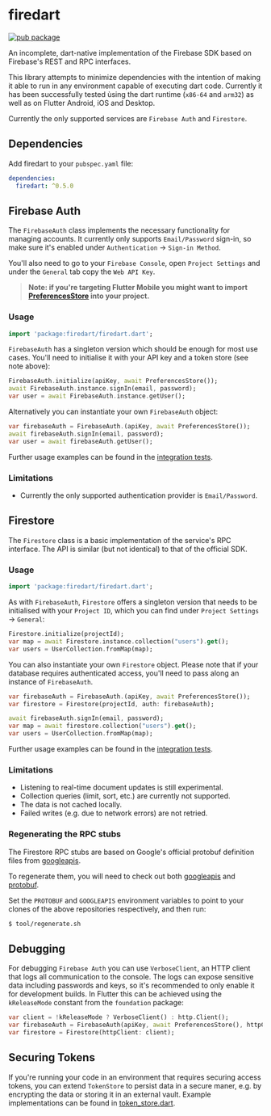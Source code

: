 # firedart

[![pub package](https://img.shields.io/pub/v/firedart.svg)](https://pub.dartlang.org/packages/firedart)

An incomplete, dart-native implementation of the Firebase SDK based on Firebase's REST and RPC interfaces.

This library attempts to minimize dependencies with the intention of making it able to run in any environment capable of executing dart code. Currently it has been successfully tested ùsing the dart runtime (`x86-64` and `arm32`) as well as on Flutter Android, iOS and Desktop.

Currently the only supported services are `Firebase Auth` and `Firestore`.

## Dependencies

Add firedart to your `pubspec.yaml` file:

``` yaml
dependencies:
  firedart: ^0.5.0
```

## Firebase Auth

The `FirebaseAuth` class implements the necessary functionality for managing accounts. It currently only supports `Email/Password` sign-in, so make sure it's enabled under `Authentication` -> `Sign-in Method`.

You'll also need to go to your `Firebase Console`, open `Project Settings` and under the `General` tab copy the `Web API Key`.

> **Note: if you're targeting Flutter Mobile you might want to import [PreferencesStore](https://gist.github.com/cachapa/539dd1007fcf097179040f4056cdd4c7) into your project.**

### Usage

``` dart
import 'package:firedart/firedart.dart';
```

`FirebaseAuth` has a singleton version which should be enough for most use cases. You'll need to initialise it with your API key and a token store (see note above):

``` dart
FirebaseAuth.initialize(apiKey, await PreferencesStore());
await FirebaseAuth.instance.signIn(email, password);
var user = await FirebaseAuth.instance.getUser();
```

Alternatively you can instantiate your own `FirebaseAuth` object:

``` dart
var firebaseAuth = FirebaseAuth.(apiKey, await PreferencesStore());
await firebaseAuth.signIn(email, password);
var user = await firebaseAuth.getUser();
```

Further usage examples can be found in the [integration tests](https://github.com/cachapa/firedart/blob/master/test/firebase_auth_test.dart).

### Limitations

* Currently the only supported authentication provider is `Email/Password`.

## Firestore

The `Firestore` class is a basic implementation of the service's RPC interface. The API is similar (but not identical) to that of the official SDK.

### Usage

``` dart
import 'package:firedart/firedart.dart';
```

As with `FirebaseAuth`, `Firestore` offers a singleton version that needs to be initialised with your `Project ID`, which you can find under `Project Settings` -> `General`:

``` dart
Firestore.initialize(projectId);
var map = await Firestore.instance.collection("users").get();
var users = UserCollection.fromMap(map);
```

You can also instantiate your own `Firestore` object. Please note that if your database requires authenticated access, you'll need to pass along an instance of `FirebaseAuth`.

``` dart
var firebaseAuth = FirebaseAuth.(apiKey, await PreferencesStore());
var firestore = Firestore(projectId, auth: firebaseAuth);

await firebaseAuth.signIn(email, password);
var map = await firestore.collection("users").get();
var users = UserCollection.fromMap(map);
```

Further usage examples can be found in the [integration tests](https://github.com/cachapa/firedart/blob/master/test/firestore_test.dart).

### Limitations

* Listening to real-time document updates is still experimental.
* Collection queries (limit, sort, etc.) are currently not supported.
* The data is not cached locally.
* Failed writes (e.g. due to network errors) are not retried.

### Regenerating the RPC stubs

The Firestore RPC stubs are based on Google's official protobuf definition files from [googleapis](https://github.com/googleapis/googleapis).

To regenerate them, you will need to check out both [googleapis](https://github.com/googleapis/googleapis) and [protobuf](https://github.com/google/protobuf).

Set the `PROTOBUF` and `GOOGLEAPIS` environment variables to point to your clones of the above repositories respectively, and then run:

```sh
$ tool/regenerate.sh
```

## Debugging

For debugging `Firebase Auth` you can use `VerboseClient`, an HTTP client that logs all communication to the console. The logs can expose sensitive data including passwords and keys, so it's recommended to only enable it for development builds. In Flutter this can be achieved using the `kReleaseMode` constant from the `foundation` package:

``` dart
var client = !kReleaseMode ? VerboseClient() : http.Client();
var firebaseAuth = FirebaseAuth(apiKey, await PreferencesStore(), httpClient: client);
var firestore = Firestore(httpClient: client);
```

## Securing Tokens

If you're running your code in an environment that requires securing access tokens, you can extend `TokenStore` to persist data in a secure maner, e.g. by encrypting the data or storing it in an external vault. Example implementations can be found in [token_store.dart](https://github.com/cachapa/firedart/blob/master/lib/auth/token_store.dart).
